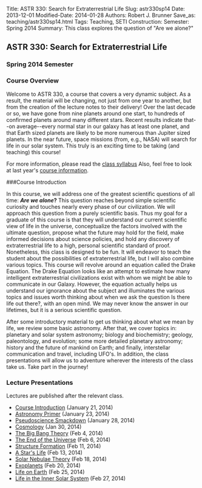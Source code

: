 Title: ASTR 330: Search for Extraterrestrial Life
Slug: astr330sp14
Date: 2013-12-01
Modified-Date: 2014-01-28
Authors: Robert J. Brunner
Save_as: teaching/astr330sp14.html
Tags: Teaching, SETI
Construction:
Semester: Spring 2014
Summary: This class explores the question of "Are we alone?"

## ASTR 330: Search for Extraterrestrial Life

### Spring 2014 Semester

### Course Overview

Welcome to ASTR 330, a course that covers a very dynamic subject. As a
result, the material will be changing, not just from one year to
another, but from the creation of the lecture notes to their delivery!
Over the last decade or so, we have gone from nine planets around one
start, to hundreds of confirmed planets around many different stars. Recent
results indicate that--on average--every normal star in our galaxy has at
least one planet, and that Earth sized planets are likely to be more
numerous than Jupiter sized planets. In the near future, space missions
(from, e.g., NASA) will search for life in our solar system. This truly
is an exciting time to be taking (and teaching) this course!

For more information, please read the [class
syllabus](/static/classes/astr330sp14/Syllabus.pdf) Also, feel free to
look at last year's [course
information]({filename}/pages/teaching/astr330sp13.md).

###Course Introduction

In this course, we will address one of the greatest scientific questions
of all time: **_Are we alone_?** This question reaches beyond simple
scientific curiosity and touches nearly every phase of our civilization.
We will approach this question from a purely scientific basis. Thus my
goal for a graduate of this course is that they will understand our
current scientific view of life in the universe, conceptualize the
factors involved with the ultimate question, propose what the future may
hold for the field, make informed decisions about science policies, and
hold any discovery of extraterrestrial life to a high, personal
scientific standard of proof.
Nonetheless, this class is designed to be
fun. It will endeavor to teach the student about the possibilities of
extraterrestrial life, but I will also combine various topics. This
course will revolve around an equation called the Drake Equation. The
Drake Equation looks like an attempt to estimate how many intelligent
extraterrestrial civilizations exist with whom we might be able to
communicate in our Galaxy. However, the equation actually helps us
understand our ignorance about the subject and illuminates the various
topics and issues worth thinking about when we ask the question Is there
life out there?, with an open mind. We may never know the answer in our
lifetimes, but it is a serious scientific question.

After some introductory material to get us thinking about what we mean
by life, we review some basic astronomy. After that, we cover topics in:
planetary and solar system astronomy; biology and biochemistry; geology,
paleontology, and evolution; some more detailed planetary astronomy;
history and the future of mankind on Earth; and finally, interstellar
communication and travel, including UFO's. In addition, the class
presentations will allow us to adventure wherever the interests of the
class take us. Take part in the journey!

### Lecture Presentations

Lectures are published after the relevant class.

- [Course Introduction](/static/classes/astr330sp14/Lecture1.pdf) (January 21, 2014)
- [Astronomy Primer](/static/classes/astr330sp14/Lecture3.pdf) (January 23, 2014)
- [Pseudoscience Smackdown](/static/classes/astr330sp14/Lecture3.pdf) (January 28, 2014)
- [Cosmology](/static/classes/astr330sp14/Lecture4.pdf) (Jan 30, 2014)
- [The Big Bang Theory](/static/classes/astr330sp14/Lecture5.pdf) (Feb 4, 2014)
- [The End of the Universe](/static/classes/astr330sp14/Lecture6.pdf) (Feb 6, 2014)
- [Structure Formation](/static/classes/astr330sp14/Lecture7.pdf) (Feb 11, 2014)
- [A Star's Life](/static/classes/astr330sp14/Lecture8.pdf) (Feb 13, 2014)
- [Solar Nebulae Theory](/static/classes/astr330sp14/Lecture9.pdf) (Feb 18, 2014)
- [Exoplanets](/static/classes/astr330sp14/Lecture10.pdf) (Feb 20, 2014)
- [Life on Earth](/static/classes/astr330sp14/Lecture11.pdf) (Feb 25, 2014)
- [Life in the Inner Solar System](/static/classes/astr330sp14/Lecture12.pdf) (Feb 27, 2014)

<!--

- [Making CNO](/static/classes/astr330sp14/Lecture7.pdf) (Feb 11, 2014)
- [Star Formation](/static/classes/astr330sp14/Lecture8.pdf) (Feb 13, 2014)
- [Exoplanets](/static/classes/astr330sp14/Lecture9.pdf) (Feb 18, 2014)
- [Exoplanets](/static/classes/astr330sp14/Lecture10.pdf) (Feb 20, 2014)
- [Killer SN](/static/classes/astr330sp14/Lecture11.pdf) (Feb 25, 2014)
- [Moon Origins](/static/classes/astr330sp14/Lecture12.pdf) (Feb 27, 2014)
- [Earth for Life](/static/classes/astr330sp14/Lecture13.pdf) (Mar 4, 2014)
- [Life in the Solar System](/static/classes/astr330sp14/Lecture14.pdf) (Mar 6, 2014)
- [Life in the Solar System](/static/classes/astr330sp14/Lecture15.pdf) (Mar 11, 2014)
- [Life on Earth](/static/classes/astr330sp14/Lecture16.pdf) (Mar 13, 2014)
- [Origins of Life](/static/classes/astr330sp14/Lecture17.pdf) (Mar 18, 2014)
- [Life In Solar System](/static/classes/astr330sp14/Lecture18.pdf) (Mar 20, 2014)
- [Biological Evolution](/static/classes/astr330sp14/Lecture19.pdf) (Apr 1, 2014)
- [Origin of Intelligence](/static/classes/astr330sp14/Lecture20.pdf) (Apr 3, 2014)
- [Culture Evolution](/static/classes/astr330sp14/Lecture21.pdf) (Apr 8, 2014)
- [Evolution of World View](/static/classes/astr330sp14/Lecture22.pdf) (Apr 10, 2014)
- [Lifetime](/static/classes/astr330sp14/Lecture23.pdf) (Apr 15, 2014)
- [Communication](/static/classes/astr330sp14/Lecture24.pdf) (Apr 17, 2014)
- [Future of Civilization](/static/classes/astr330sp14/Lecture25.pdf) (Apr 22, 2014)
- [Rockets](/static/classes/astr330sp14/Lecture26.pdf) (Apr 24, 2014)
- [Space Travel](/static/classes/astr330sp14/Lecture27.pdf) (Apr 29, 2014)
- [Visitation](/static/classes/astr330sp14/Lecture28.pdf) (May 1, 2014)
- [Contact](/static/classes/astr330sp14/Lecture29.pdf) (May 6, 2014)
- Final Exam (May 9, 2014)

Note, I munged old HTML table data using this script:

sed 's/<td>//g' crap | sed 's/<\/td>//g' | 
    sed 's/<tr><a class="reference external" href="//g' | 
    sed 's/">Lecture.*<\/a>//g' | 
    sed 's/<\/tr>//g' | 
    awk 'BEGIN{FS="\n" ; RS="";} {print "["$3"]("$1") ("$2")" ; }' > a

This uses regex in SED (via the .*) and multiline records in awk (via FS
and RS redefinitions). 

-->
